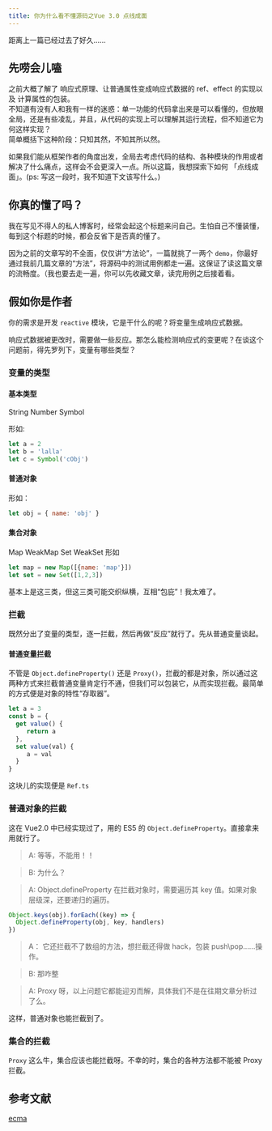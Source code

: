 ```yaml
---
title: 你为什么看不懂源码之Vue 3.0 点线成面
---
```

距离上一篇已经过去了好久......  

## 先唠会儿嗑

之前大概了解了 响应式原理、让普通属性变成响应式数据的 ref、effect 的实现以及 计算属性的包装。  
不知道有没有人和我有一样的迷惑：单一功能的代码拿出来是可以看懂的，但放眼全局，还是有些凌乱，并且，从代码的实现上可以理解其运行流程，但不知道它为何这样实现？  
简单概括下这种阶段：只知其然，不知其所以然。  

如果我们能从框架作者的角度出发，全局去考虑代码的结构、各种模块的作用或者解决了什么痛点，这样会不会更深入一点。所以这篇，我想探索下如何 「点线成面」。(ps: 写这一段时，我不知道下文该写什么。)  

## 你真的懂了吗？  

我在写见不得人的私人博客时，经常会起这个标题来问自己。生怕自己不懂装懂，每到这个标题的时候，都会反省下是否真的懂了。  

因为之前的文章写的不全面，仅仅讲“方法论”，一篇就挑了一两个 `demo`，你最好通过我前几篇文章的“方法”，将源码中的测试用例都走一遍。这保证了读这篇文章的流畅度。（我也要去走一遍，你可以先收藏文章，读完用例之后接着看。  

## 假如你是作者

你的需求是开发 `reactive` 模块，它是干什么的呢？将变量生成响应式数据。  

响应式数据被更改时，需要做一些反应。那怎么能检测响应式的变更呢？在谈这个问题前，得先罗列下，变量有哪些类型？  

### 变量的类型  

#### 基本类型

String Number Symbol

形如:  

```javascript
let a = 2
let b = 'lalla'
let c = Symbol('cObj')
```

#### 普通对象

形如：

```javascript
let obj = { name: 'obj' }
```

#### 集合对象

Map WeakMap Set WeakSet
形如

```javascript
let map = new Map([{name: 'map'}])
let set = new Set([1,2,3])
```

基本上是这三类，但这三类可能交织纵横，互相“包庇”！我太难了。

### 拦截

既然分出了变量的类型，逐一拦截，然后再做“反应”就行了。先从普通变量谈起。

#### 普通变量拦截

不管是 `Object.defineProperty()` 还是 `Proxy()`，拦截的都是对象，所以通过这两种方式来拦截普通变量肯定行不通，但我们可以包装它，从而实现拦截。最简单的方式便是对象的特性“存取器”。

```javascript
let a = 3
const b = {
  get value() {
     return a
  },
  set value(val) {
     a = val
  }
}
```

这块儿的实现便是 `Ref.ts`

### 普通对象的拦截

这在 Vue2.0 中已经实现过了，用的 ES5 的 `Object.defineProperty`。直接拿来用就行了。  

> A:  等等，不能用！！  

> B: 为什么？  

>A: Object.defineProperty 在拦截对象时，需要遍历其 key 值。如果对象层级深，还要递归的遍历。
```javascript
Object.keys(obj).forEach((key) => {
  Object.defineProperty(obj, key, handlers)
})
```
>A： 它还拦截不了数组的方法，想拦截还得做 hack，包装 push\pop......操作。  

>B: 那咋整  

>A: Proxy 呀，以上问题它都能迎刃而解，具体我们不是在往期文章分析过了么。  

这样，普通对象也能拦截到了。  

### 集合的拦截

`Proxy` 这么牛，集合应该也能拦截呀。不幸的时，集合的各种方法都不能被 Proxy 拦截。

## 参考文献  
[ecma](https://www.ecma-international.org/ecma-262/6.0/#sec-array-exotic-objects)